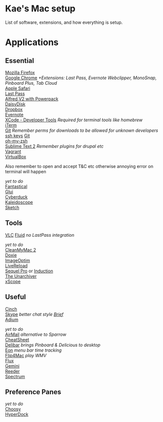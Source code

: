 Kae's Mac setup
=========

List of software, extensions, and how everything is setup.

# Applications

## Essential
[Mozilla Firefox](http://www.mozilla.org/firefox/)    
[Google Chrome](https://chrome.google.com) _+Extensions: Last Pass, Evernote Webclipper, MonoSnap, Pinboard Plus, Tab Cloud_  
[Apple Safari](http://www.apple.com/safari/)  
[Last Pass](https://lastpass.com/)  
[Alfred V2 with Powerpack](http://alfredapp.com/)   
[DaisyDisk](http://daisydiskapp.com)    
[Dropbox](http://dropbox.com/)   
[Evernote](http://evernote.com)  
[XCode - Developer Tools](https://developer.apple.com/xcode)  *Required for terminal tools like homebrew*  
[iTerm](http://iterm2.com)   
[Git](http://git-scm.com)  _Remember perms for downloads to be allowed for unknown developers_  
[ssh keys](https://help.github.com/articles/generating-ssh-keys#platform-mac)
[Git](http://git-scm.com/download/mac)  
[oh-my-zsh](https://github.com/robbyrussell/oh-my-zsh)   
[Sublime Text 2](http://www.sublimetext.com/2)  _Remember plugins for drupal etc_  
[Vagrant](http://vagrantup.com)    
[VirtualBox](http://virtualbox.org)  
 
Also remember to open and accept T&C etc otherwise annoying error on terminal will happen      

_yet to do_  
[Fantastical](http://flexibits.com/fantastical)  
[Glui](http://glui.me)  
[Cyberduck](http://cyberduck.ch/)  
[Kaleidoscope](http://kaleidoscopeapp.com/)  
[Sketch](http://www.bohemiancoding.com/sketch/)  


## Tools

[VLC](http://www.videolan.org)
[Fluid](http://fluidapp.com) *no LastPass integration* 

_yet to do_  
[CleanMyMac 2](http://macpaw.com/cleanmymac)  
[Doxie](www.getdoxie.com)  
[ImageOptim](http://imageoptim.pornel.net)  
[LiveReload](http://livereload.com)  
[Sequel Pro](http://sequelpro.com) or [Induction](http://inductionapp.com)  
[The Unarchiver](http://wakaba.c3.cx/s/apps/unarchiver.html)  
[xScope](http://iconfactory.com/software/xscope)  

## Useful

[Cinch](http://www.irradiatedsoftware.com/cinch)   
[Skype](http://skype.com) *better chat style [Brief](https://github.com/miekd/Brief/)*  
[Adium](https://adium.im/)  

_yet to do_  
[AirMail](http://airmailapp.info/) *alternative to Sparrow*  
[CheatSheet](http://www.grandtotal.biz/CheatSheet/)  
[Delibar](http://www.delibarapp.com) *brings Pinboard & Delicious to desktop*  
[Eon](http://fuelcollective.com/eon) *menu bar time tracking*  
[Flip4Mac](www.telestream.net/flip4mac-wmv/overview.htm) *play WMV*  
[Flux](http://stereopsis.com/flux/)  
[Gemini](http://macpaw.com/gemini)  
[Reeder](http://reederapp.com)  
[Spectrum](http://www.eigenlogik.com/spectrum/mac)  


## Preference Panes

_yet to do_  
[Choosy](http://www.choosyosx.com/)  
[HyperDock](http://hyperdock.bahoom.com/)  
